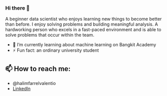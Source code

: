 ### Hi there 👋

A beginner data scientist who enjoys learning new things to become better than before. I enjoy solving problems and building meaningful analysis. A hardworking person who excels in a fast-paced environment and is able to solve problems that occur within the team.

- 🌱 I’m currently learning about machine learning on Bangkit Academy  
- ⚡ Fun fact: an ordinary university student
  
## 📫 How to reach me:
- @halimfarrelvalentio
- <a href="https://www.linkedin.com/in/farrel-valentio-54a434126/">LinkedIn</a>
